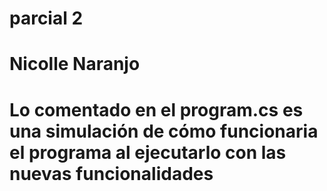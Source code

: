 # parcial 2
# Nicolle Naranjo
# Lo comentado en el program.cs es una simulación de cómo funcionaria el programa al ejecutarlo con las nuevas funcionalidades
